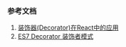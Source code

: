 

### 参考文档
1. [装饰器(Decorator)在React中的应用](https://www.jianshu.com/p/275bf41f45cf)
2. [ES7 Decorator 装饰者模式](http://taobaofed.org/blog/2015/11/16/es7-decorator/)